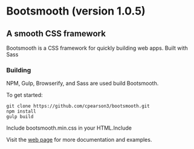 # Bootsmooth (version 1.0.5)
## A smooth CSS framework

Bootsmooth is a CSS framework for quickly building web apps. Built with Sass

### Building

NPM, Gulp, Browserify, and Sass are used build Bootsmooth.

To get started:

    git clone https://github.com/cpearson3/bootsmooth.git
    npm install
    gulp build
    
Include bootsmooth.min.css in your HTML.Include

Visit the [web page](http://www.bootsmooth.com) for more documentation and examples.

